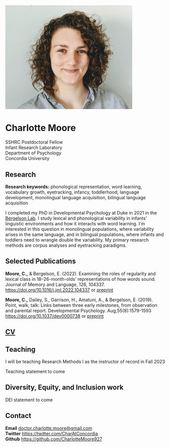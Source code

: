 <img src="headshot.png" width="400">

# Charlotte Moore
SSHRC Postdoctoral Fellow  
Infant Research Laboratory  
Department of Psychology  
Concordia University  

## Research
**Research keywords:** phonological representation, word learning, vocabulary growth, eyetracking, infancy, toddlerhood, language development, monolingual language acquisition, bilingual language acquisition  

I completed my PhD in Developmental Psychology at Duke in 2021 in the [Bergelson Lab](https://bergelsonlab.com/). I study lexical and phonological variability in infants' linguistic environments and how it interacts with word learning. I'm interested in this question in monolingual populations, where variability arises in the same language, and in bilingual populations, where infants and toddlers need to wrangle double the variability. My primary research methods are corpus analyses and eyetracking paradigms.  

## Selected Publications
**Moore, C.,** & Bergelson, E. (2022). Examining the roles of regularity and lexical class in 18–26-month-olds’ representations of how words sound. Journal of Memory and Language, 126, 104337. https://doi.org/10.1016/j.jml.2022.104337 or [preprint](https://osf.io/kp7tv/)

**Moore, C.,** Dailey, S., Garrison, H., Amatuni, A., & Bergelson, E. (2019). Point, walk, talk: Links between three early milestones, from observation and parental report. Developmental Psychology. Aug;55(8):1579-1593 https://doi.org/10.1037/dev0000738 or [preprint](https://psyarxiv.com/g6q5u/)


## [CV](https://docs.google.com/document/d/1q2ZeBqlncm5O53nNYxXzpo_KPz0n9zThNp7hKoElEtk/edit?usp=sharing)

## Teaching
I will be teaching Research Methods I as the instructor of record in Fall 2023

Teaching statement to come

## Diversity, Equity, and Inclusion work
DEI statement to come

## Contact
**Email** doctor.charlotte.moore@gmail.com  
**Twitter** https://twitter.com/CharAtConcordia  
**Github** https://github.com/CharlotteMoore927  
